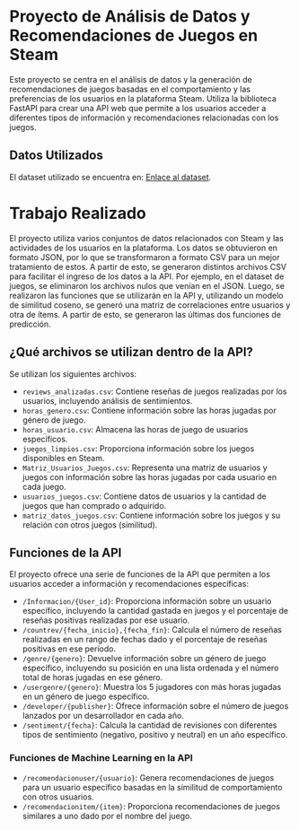 # Proyecto de Análisis de Datos y Recomendaciones de Juegos en Steam
Este proyecto se centra en el análisis de datos y la generación de recomendaciones de juegos basadas en el comportamiento y las preferencias de los usuarios en la plataforma Steam. Utiliza la biblioteca FastAPI para crear una API web que permite a los usuarios acceder a diferentes tipos de información y recomendaciones relacionadas con los juegos.

## Datos Utilizados
El dataset utilizado se encuentra en: [Enlace al dataset](https://drive.google.com/drive/folders/1HqBG2-sUkz_R3h1dZU5F2uAzpRn7BSpj).

# Trabajo Realizado
El proyecto utiliza varios conjuntos de datos relacionados con Steam y las actividades de los usuarios en la plataforma. Los datos se obtuvieron en formato JSON, por lo que se transformaron a formato CSV para un mejor tratamiento de estos. A partir de esto, se generaron distintos archivos CSV para facilitar el ingreso de los datos a la API. Por ejemplo, en el dataset de juegos, se eliminaron los archivos nulos que venían en el JSON. Luego, se realizaron las funciones que se utilizarán en la API y, utilizando un modelo de similitud coseno, se generó una matriz de correlaciones entre usuarios y otra de ítems. A partir de esto, se generaron las últimas dos funciones de predicción.

## ¿Qué archivos se utilizan dentro de la API?
Se utilizan los siguientes archivos:

- `reviews_analizadas.csv`: Contiene reseñas de juegos realizadas por los usuarios, incluyendo análisis de sentimientos.
- `horas_genero.csv`: Contiene información sobre las horas jugadas por género de juego.
- `horas_usuario.csv`: Almacena las horas de juego de usuarios específicos.
- `juegos_limpios.csv`: Proporciona información sobre los juegos disponibles en Steam.
- `Matriz_Usuarios_Juegos.csv`: Representa una matriz de usuarios y juegos con información sobre las horas jugadas por cada usuario en cada juego.
- `usuarios_juegos.csv`: Contiene datos de usuarios y la cantidad de juegos que han comprado o adquirido.
- `matriz_datos_juegos.csv`: Contiene información sobre los juegos y su relación con otros juegos (similitud).

## Funciones de la API
El proyecto ofrece una serie de funciones de la API que permiten a los usuarios acceder a información y recomendaciones específicas:

- `/Informacion/{User_id}`: Proporciona información sobre un usuario específico, incluyendo la cantidad gastada en juegos y el porcentaje de reseñas positivas realizadas por ese usuario.
- `/countrev/{fecha_inicio},{fecha_fin}`: Calcula el número de reseñas realizadas en un rango de fechas dado y el porcentaje de reseñas positivas en ese período.
- `/genre/{genero}`: Devuelve información sobre un género de juego específico, incluyendo su posición en una lista ordenada y el número total de horas jugadas en ese género.
- `/usergenre/{genero}`: Muestra los 5 jugadores con más horas jugadas en un género de juego específico.
- `/developer/{publisher}`: Ofrece información sobre el número de juegos lanzados por un desarrollador en cada año.
- `/sentiment/{fecha}`: Calcula la cantidad de revisiones con diferentes tipos de sentimiento (negativo, positivo y neutral) en un año específico.

### Funciones de Machine Learning en la API
- `/recomendacionuser/{usuario}`: Genera recomendaciones de juegos para un usuario específico basadas en la similitud de comportamiento con otros usuarios.
- `/recomendacionitem/{item}`: Proporciona recomendaciones de juegos similares a uno dado por el nombre del juego.
